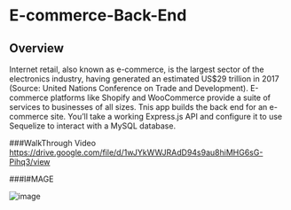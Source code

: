 # E-commerce-Back-End
## Overview
Internet retail, also known as e-commerce, is the largest sector of the electronics industry, having generated an estimated US$29 trillion in 2017 (Source: United Nations Conference on Trade and Development). E-commerce platforms like Shopify and WooCommerce provide a suite of services to businesses of all sizes.
Tnis app builds the back end for an e-commerce site. You’ll take a working Express.js API and configure it to use Sequelize to interact with a MySQL database.

 ###WalkThrough Video
https://drive.google.com/file/d/1wJYkWWJRAdD94s9au8hiMHG6sG-Pihq3/view

###I#MAGE  

![image](https://user-images.githubusercontent.com/57454930/183267310-4e8eec38-aa1c-4631-b06e-a38f224d5048.png)



